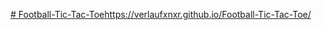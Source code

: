 [# Football-Tic-Tac-Toe](https://verlaufxnxr.github.io/Football-Tic-Tac-Toe/)https://verlaufxnxr.github.io/Football-Tic-Tac-Toe/
